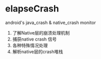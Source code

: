 # elapseCrash
android's java_crash &amp; native_crash monitor




1. 了解Native层的崩溃处理机制
2. 捕获native crash 信号
3. 各种特殊情况处理
4. 解析native层的crash堆栈
